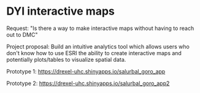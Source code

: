 # DYI interactive maps

Request: "Is there a way to make interactive maps without having to reach out to DMC"

Project proposal: Build an intuitive analytics tool which allows users who don't know how to use ESRI the ability to create interactive maps and potentially plots/tables to visualize spatial data.

Prototype 1: https://drexel-uhc.shinyapps.io/salurbal_goro_app

Prototype 2: https://drexel-uhc.shinyapps.io/salurbal_goro_app2
